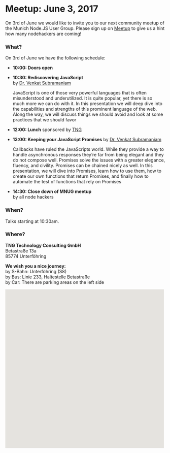 # Meetup: June 3, 2017

On 3rd of June we would like to invite you to our next community meetup of the Munich Node.JS User Group. 
Please sign up on [Meetup](https://www.meetup.com/Munich-Node-js-User-Group/events/240215213/) to give us a hint how many nodehackers are coming!

### What?

On 3rd of June we have the following schedule:


*   **10:00: Doors open**
    
*   **10:30: Rediscovering JavaScript**  
    by [Dr. Venkat Subramaniam](/speakers.html#venkats)
  
    JavaScript is one of those very powerful languages that is often
    misunderstood and underutilized. It is quite popular, yet there is so much more
    we can do with it. In this presentation we will deep dive into the capabilities
    and strengths of this prominent language of the web. Along the way, we will
    discuss things we should avoid and look at some practices that we should favor

*   **12:00: Lunch**
    sponsored by [TNG](https://www.tngtech.com/en.html)

*   **13:00: Keeping your JavaScript Promises**
    by [Dr. Venkat Subramaniam](/speakers.html#venkats)

    Callbacks have ruled the JavaScripts world. While they provide a way to
    handle asynchronous responses they’re far from being elegant and they do not
    compose well. Promises solve the issues with a greater elegance, fluency, and
    civility. Promises can be chained nicely as well. In this presentation, we will
    dive into Promises, learn how to use them, how to create our own functions that
    return Promises, and finally how to automate the test of functions that rely on
    Promises
  
*   **14:30: Close down of MNUG meetup**  
    by all node hackers
  
### When?
 
Talks starting at 10:30am.
 
### Where?

**TNG Technology Consulting GmbH**   
Betastraße 13a  
85774 Unterföhring  

**We wish you a nice journey:**  
by S-Bahn: Unterföhring (S8)  
by Bus: Linie 233, Haltestelle Betastraße  
by Car: There are parking areas on the left side

<div id="map" class="map" data-locationtext="TNG<br/>Betastraße 13a<br/>85774 Unterföhring" data-locationlatlng="48.1861991,11.6547822" style="width: 500px; height:500px; position: relative; background-color: rgb(229, 227, 223);">
</div>
